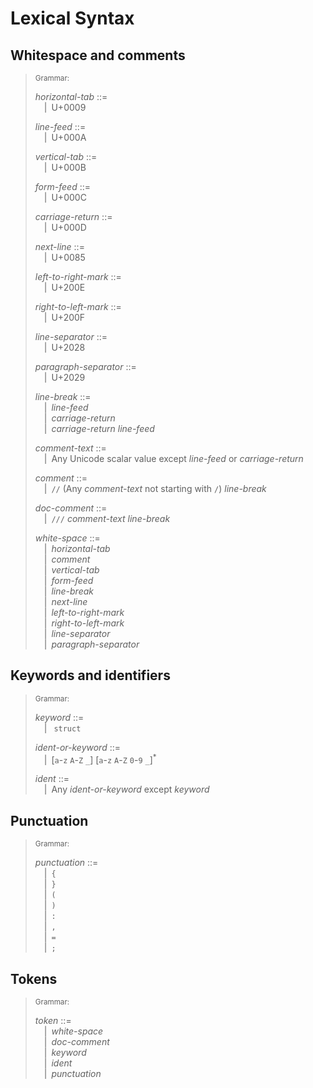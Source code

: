 # Lexical Syntax

## Whitespace and comments

> <sub>Grammar:</sub>
>
> _horizontal-tab_ ::=\
> &emsp;|&ensp;U+0009
>
> _line-feed_ ::=\
> &emsp;|&ensp;U+000A
>
> _vertical-tab_ ::=\
> &emsp;|&ensp;U+000B
>
> _form-feed_ ::=\
> &emsp;|&ensp;U+000C
>
> _carriage-return_ ::=\
> &emsp;|&ensp;U+000D
>
> _next-line_ ::=\
> &emsp;|&ensp;U+0085
>
> _left-to-right-mark_ ::=\
> &emsp;|&ensp;U+200E
>
> _right-to-left-mark_ ::=\
> &emsp;|&ensp;U+200F
>
> _line-separator_ ::=\
> &emsp;|&ensp;U+2028
>
> _paragraph-separator_ ::=\
> &emsp;|&ensp;U+2029
>
> _line-break_ ::=\
> &emsp;|&ensp;_line-feed_\
> &emsp;|&ensp;_carriage-return_\
> &emsp;|&ensp;_carriage-return_ _line-feed_
>
> _comment-text_ ::=\
> &emsp;|&ensp;Any Unicode scalar value except _line-feed_ or _carriage-return_
>
> _comment_ ::=\
> &emsp;|&ensp;`//` (Any _comment-text_ not starting with `/`) _line-break_
>
> _doc-comment_ ::=\
> &emsp;|&ensp;`///` _comment-text_ _line-break_
>
> _white-space_ ::=\
> &emsp;|&ensp;_horizontal-tab_\
> &emsp;|&ensp;_comment_\
> &emsp;|&ensp;_vertical-tab_\
> &emsp;|&ensp;_form-feed_\
> &emsp;|&ensp;_line-break_\
> &emsp;|&ensp;_next-line_\
> &emsp;|&ensp;_left-to-right-mark_\
> &emsp;|&ensp;_right-to-left-mark_\
> &emsp;|&ensp;_line-separator_\
> &emsp;|&ensp;_paragraph-separator_

## Keywords and identifiers

> <sub>Grammar:</sub>
>
> _keyword_ ::=\
> &emsp;|&ensp; `struct`
>
> _ident-or-keyword_ ::=\
> &emsp;|&ensp;\[`a`-`z` `A`-`Z` `_`\] \[`a`-`z` `A`-`Z` `0`-`9` `_`\]<sup>\*</sup>
>
> _ident_ ::=\
> &emsp;|&ensp;Any _ident-or-keyword_ except _keyword_

## Punctuation

> <sub>Grammar:</sub>
>
> _punctuation_ ::=\
> &emsp;|&ensp;`{`\
> &emsp;|&ensp;`}`\
> &emsp;|&ensp;`(`\
> &emsp;|&ensp;`)`\
> &emsp;|&ensp;`:`\
> &emsp;|&ensp;`,`\
> &emsp;|&ensp;`=`\
> &emsp;|&ensp;`;`

## Tokens

> <sub>Grammar:</sub>
>
> _token_ ::=\
> &emsp;|&ensp;_white-space_\
> &emsp;|&ensp;_doc-comment_\
> &emsp;|&ensp;_keyword_\
> &emsp;|&ensp;_ident_\
> &emsp;|&ensp;_punctuation_
